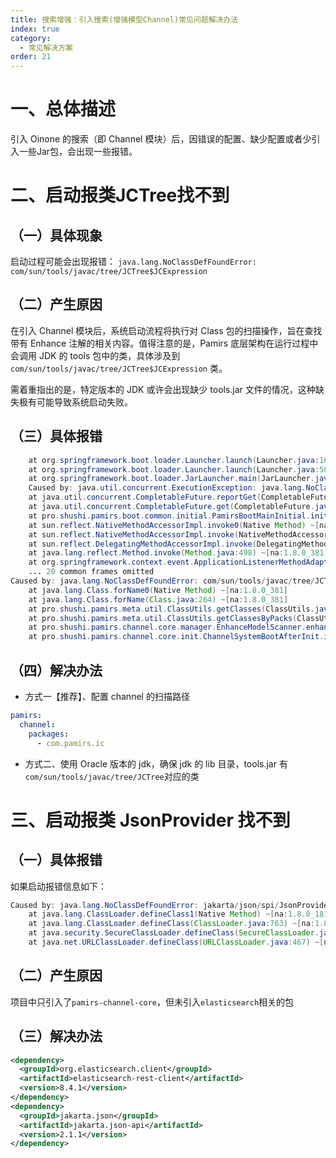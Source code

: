 ```yaml
---
title: 搜索增强：引入搜索(增强模型Channel)常见问题解决办法
index: true
category:
  - 常见解决方案
order: 21
---
```


# 一、总体描述
引入 Oinone 的搜索（即 Channel 模块）后，因错误的配置、缺少配置或者少引入一些Jar包，会出现一些报错。

# 二、启动报类JCTree找不到
## （一）具体现象
启动过程可能会出现报错：
`java.lang.NoClassDefFoundError: com/sun/tools/javac/tree/JCTree$JCExpression`

## （二）产生原因
在引入 Channel 模块后，系统启动流程将执行对 Class 包的扫描操作，旨在查找带有 Enhance 注解的相关内容。值得注意的是，Pamirs 底层架构在运行过程中会调用 JDK 的 tools 包中的类，具体涉及到 `com/sun/tools/javac/tree/JCTree$JCExpression` 类。

需着重指出的是，特定版本的 JDK 或许会出现缺少 tools.jar 文件的情况，这种缺失极有可能导致系统启动失败。

## （三）具体报错
```java
    at org.springframework.boot.loader.Launcher.launch(Launcher.java:107) [pamirs-venus-boot.jar:na]
    at org.springframework.boot.loader.Launcher.launch(Launcher.java:58) [pamirs-venus-boot.jar:na]
    at org.springframework.boot.loader.JarLauncher.main(JarLauncher.java:88) [pamirs-venus-boot.jar:na]
    Caused by: java.util.concurrent.ExecutionException: java.lang.NoClassDefFoundError: com/sun/tools/javac/tree/JCTree$JCExpression
    at java.util.concurrent.CompletableFuture.reportGet(CompletableFuture.java:357) ~[na:1.8.0_381]
    at java.util.concurrent.CompletableFuture.get(CompletableFuture.java:1908) ~[na:1.8.0_381]
    at pro.shushi.pamirs.boot.common.initial.PamirsBootMainInitial.init(PamirsBootMainInitial.java:66) ~[pamirs-boot-api-4.6.10.jar!/:na]
    at sun.reflect.NativeMethodAccessorImpl.invoke0(Native Method) ~[na:1.8.0_381]
    at sun.reflect.NativeMethodAccessorImpl.invoke(NativeMethodAccessorImpl.java:62) ~[na:1.8.0_381]
    at sun.reflect.DelegatingMethodAccessorImpl.invoke(DelegatingMethodAccessorImpl.java:43) ~[na:1.8.0_381]
    at java.lang.reflect.Method.invoke(Method.java:498) ~[na:1.8.0_381]
    at org.springframework.context.event.ApplicationListenerMethodAdapter.doInvoke(ApplicationListenerMethodAdapter.java:305) ~[spring-context-5.2.12.RELEASE.jar!/:5.2.12.RELEASE]
    ... 20 common frames omitted
Caused by: java.lang.NoClassDefFoundError: com/sun/tools/javac/tree/JCTree$JCExpression
    at java.lang.Class.forName0(Native Method) ~[na:1.8.0_381]
    at java.lang.Class.forName(Class.java:264) ~[na:1.8.0_381]
    at pro.shushi.pamirs.meta.util.ClassUtils.getClasses(ClassUtils.java:157) ~[pamirs-meta-model-4.6.8.jar!/:na]
    at pro.shushi.pamirs.meta.util.ClassUtils.getClassesByPacks(ClassUtils.java:73) ~[pamirs-meta-model-4.6.8.jar!/:na]
    at pro.shushi.pamirs.channel.core.manager.EnhanceModelScanner.enhanceModel(EnhanceModelScanner.java:51) ~[pamirs-channel-core-4.6.15.jar!/:na]
    at pro.shushi.pamirs.channel.core.init.ChannelSystemBootAfterInit.init(ChannelSystemBootAfterInit.java:31)
```

## （四）解决办法
+ 方式一【推荐】、配置 channel 的扫描路径

```yaml
pamirs:
  channel:
    packages:
      - com.pamirs.ic
```

+ 方式二、使用 Oracle 版本的 jdk，确保 jdk 的 lib 目录，tools.jar 有`com/sun/tools/javac/tree/JCTree`对应的类

# 三、启动报类 JsonProvider 找不到
## （一）具体报错
如果启动报错信息如下：

```java
Caused by: java.lang.NoClassDefFoundError: jakarta/json/spi/JsonProvider
    at java.lang.ClassLoader.defineClass1(Native Method) ~[na:1.8.0_181]
    at java.lang.ClassLoader.defineClass(ClassLoader.java:763) ~[na:1.8.0_181]
    at java.security.SecureClassLoader.defineClass(SecureClassLoader.java:142) ~[na:1.8.0_181]
    at java.net.URLClassLoader.defineClass(URLClassLoader.java:467) ~[na:1.8.0_181]
```

## （二）产生原因
项目中只引入了`pamirs-channel-core`，但未引入`elasticsearch`相关的包

## （三）解决办法
```xml
<dependency>
  <groupId>org.elasticsearch.client</groupId>
  <artifactId>elasticsearch-rest-client</artifactId>
  <version>8.4.1</version>
</dependency>
<dependency>
  <groupId>jakarta.json</groupId>
  <artifactId>jakarta.json-api</artifactId>
  <version>2.1.1</version>
</dependency>

```

